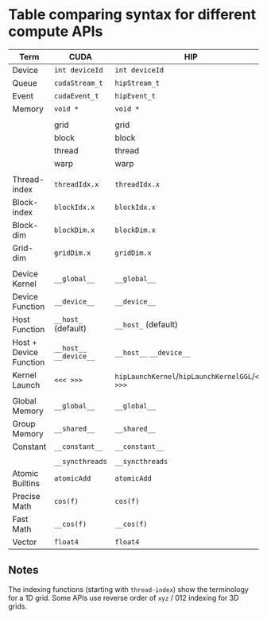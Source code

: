 <head>
  <meta charset="UTF-8">
  <meta name="description" content="Table comparing syntax for HIP, CUDA, and OpenCL APIs">
  <meta name="keywords" content="HIP, Heterogeneous-computing Interface for Portability, HIP terms">
</head>

# Table comparing syntax for different compute APIs

|Term|CUDA|HIP|OpenCL|
|---|---|---|---|
|Device|`int deviceId`|`int deviceId`|`cl_device`|
|Queue|`cudaStream_t`|`hipStream_t`|`cl_command_queue`|
|Event|`cudaEvent_t`|`hipEvent_t`|`cl_event`|
|Memory|`void *`|`void *`|`cl_mem`|
|||||
| |grid|grid|NDRange|
| |block|block|work-group|
| |thread|thread|work-item|
| |warp|warp|sub-group|
|||||
|Thread-<br>index | `threadIdx.x` | `threadIdx.x`  | `get_local_id(0)` |
|Block-<br>index  | `blockIdx.x`  | `blockIdx.x`  | `get_group_id(0)` |
|Block-<br>dim    | `blockDim.x`  | `blockDim.x`  | `get_local_size(0)` |
|Grid-dim     | `gridDim.x`   | `gridDim.x`  | `get_num_groups(0)` |
|||||
|Device Kernel|`__global__`|`__global__`|`__kernel`|
|Device Function|`__device__`|`__device__`|Implied in device compilation|
|Host Function|`__host_` (default)|`__host_` (default)|Implied in host compilation|
|Host + Device Function|`__host__` `__device__`|`__host__` `__device__`| No equivalent|
|Kernel Launch|`<<< >>>`|`hipLaunchKernel`/`hipLaunchKernelGGL`/`<<< >>>`|`clEnqueueNDRangeKernel`|
||||||
|Global Memory|`__global__`|`__global__`|`__global`|
|Group Memory|`__shared__`|`__shared__`|`__local`|
|Constant|`__constant__`|`__constant__`|`__constant`|
||||||
||`__syncthreads`|`__syncthreads`|`barrier(CLK_LOCAL_MEMFENCE)`|
|Atomic Builtins|`atomicAdd`|`atomicAdd`|`atomic_add`|
|Precise Math|`cos(f)`|`cos(f)`|`cos(f)`|
|Fast Math|`__cos(f)`|`__cos(f)`|`native_cos(f)`|
|Vector|`float4`|`float4`|`float4`|

## Notes

The indexing functions (starting with `thread-index`) show the terminology for a 1D grid.  Some APIs use reverse order of `xyz` / 012 indexing for 3D grids.
